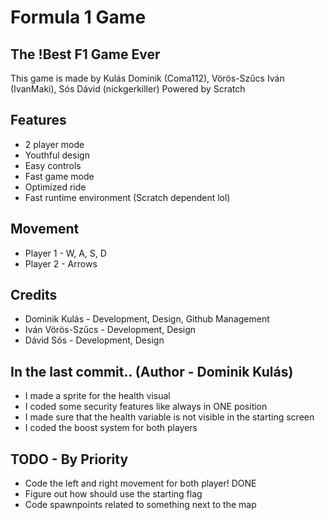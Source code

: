 # Formula 1 Game
## The !Best F1 Game Ever

This game is made by Kulás Dominik (Coma112), Vörös-Szűcs Iván (IvanMaki), Sós Dávid (nickgerkiller)
Powered by Scratch

## Features

- 2 player mode
- Youthful design
- Easy controls
- Fast game mode
- Optimized ride
- Fast runtime environment (Scratch dependent lol)

## Movement

- Player 1 - W, A, S, D
- Player 2 - Arrows

## Credits

- Dominik Kulás - Development, Design, Github Management
- Iván Vörös-Szűcs - Development, Design
- Dávid Sós - Development, Design

## In the last commit.. (Author - Dominik Kulás)
- I made a sprite for the health visual
- I coded some security features like always in ONE position
- I made sure that the health variable is not visible in the starting screen
- I coded the boost system for both players

## TODO - By Priority

- Code the left and right movement for both player! DONE 
- Figure out how should use the starting flag
- Code spawnpoints related to something next to the map
